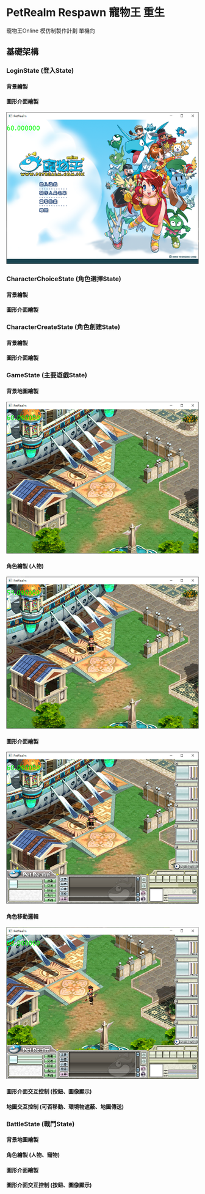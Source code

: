 # PetRealm Respawn 寵物王 重生
寵物王Online 模仿制製作計劃 單機向

## 基礎架構

### LoginState (登入State)
#### 背景繪製
#### 圖形介面繪製
![LoginState](https://raw.githubusercontent.com/ND-Code-Git/PetRealmRespawn/main/readme/LoginState(0).png)

### CharacterChoiceState (角色選擇State)
#### 背景繪製
#### 圖形介面繪製

### CharacterCreateState (角色創建State)
#### 背景繪製
#### 圖形介面繪製

### GameState (主要遊戲State)
#### 背景地圖繪製
![背景地圖繪製](https://raw.githubusercontent.com/ND-Code-Git/PetRealmRespawn/main/readme/GameState(0).png)
#### 角色繪製 (人物)
![角色繪製](https://raw.githubusercontent.com/ND-Code-Git/PetRealmRespawn/main/readme/GameState(1).png)
#### 圖形介面繪製
![圖形介面繪製](https://raw.githubusercontent.com/ND-Code-Git/PetRealmRespawn/main/readme/GameState(2).png)
#### 角色移動邏輯
![角色移動邏輯](https://raw.githubusercontent.com/ND-Code-Git/PetRealmRespawn/main/readme/GameState(3).png)
#### 圖形介面交互控制 (按鈕、圖像顯示)
#### 地圖交互控制 (可否移動、環境物遮蔽、地圖傳送)

### BattleState (戰鬥State)
#### 背景地圖繪製
#### 角色繪製 (人物、寵物)
#### 圖形介面繪製
#### 圖形介面交互控制 (按鈕、圖像顯示)
